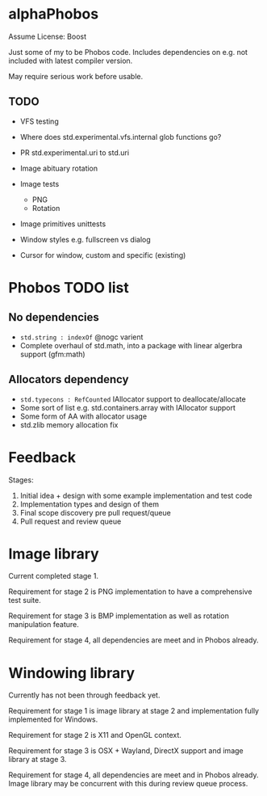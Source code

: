 # alphaPhobos
Assume License: Boost

Just some of my to be Phobos code. Includes dependencies on e.g. not included with latest compiler version.

May require serious work before usable.

## TODO
- VFS testing
- Where does std.experimental.vfs.internal glob functions go?
- PR std.experimental.uri to std.uri

- Image abituary rotation
- Image tests
	- PNG
	- Rotation
- Image primitives unittests

- Window styles e.g. fullscreen vs dialog
- Cursor for window, custom and specific (existing)

# Phobos TODO list

## No dependencies
- ``std.string : indexOf`` @nogc varient
- Complete overhaul of std.math, into a package with linear algerbra support (gfm:math)

## Allocators dependency
- ``std.typecons : RefCounted`` IAllocator support to deallocate/allocate
- Some sort of list e.g. std.containers.array with IAllocator support
- Some form of AA with allocator usage
- std.zlib memory allocation fix

# Feedback

Stages:
1. Initial idea + design with some example implementation and test code
2. Implementation types and design of them
3. Final scope discovery pre pull request/queue
4. Pull request and review queue

# Image library
Current completed stage 1.

Requirement for stage 2 is PNG implementation to have a comprehensive test suite.

Requirement for stage 3 is BMP implementation as well as rotation manipulation feature.

Requirement for stage 4, all dependencies are meet and in Phobos already.

# Windowing library
Currently has not been through feedback yet.

Requirement for stage 1 is image library at stage 2 and implementation fully implemented for Windows.

Requirement for stage 2 is X11 and OpenGL context.

Requirement for stage 3 is OSX + Wayland, DirectX support and image library at stage 3.

Requirement for stage 4, all dependencies are meet and in Phobos already. Image library may be concurrent with this during review queue process.